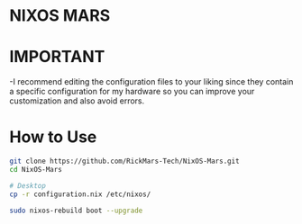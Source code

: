 # NIXOS MARS

#  IMPORTANT
-I recommend editing the configuration files to your liking since they contain a specific configuration for my hardware so you can improve your customization and also avoid errors.

# How to Use
```bash
git clone https://github.com/RickMars-Tech/NixOS-Mars.git
cd NixOS-Mars

# Desktop
cp -r configuration.nix /etc/nixos/

sudo nixos-rebuild boot --upgrade
```
